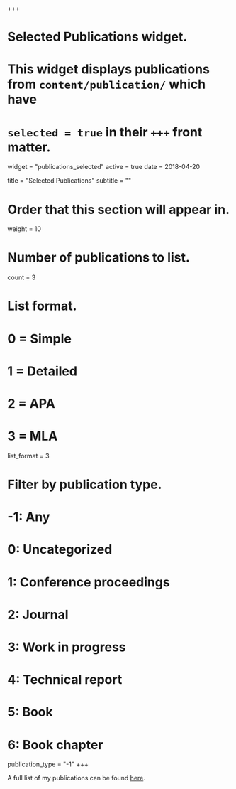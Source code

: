 +++
# Selected Publications widget.
# This widget displays publications from `content/publication/` which have
# `selected = true` in their `+++` front matter.
widget = "publications_selected"
active = true
date = 2018-04-20

title = "Selected Publications"
subtitle = ""

# Order that this section will appear in.
weight = 10

# Number of publications to list.
count = 3

# List format.
#   0 = Simple
#   1 = Detailed
#   2 = APA
#   3 = MLA
list_format = 3

# Filter by publication type.
# -1: Any
#  0: Uncategorized
#  1: Conference proceedings
#  2: Journal
#  3: Work in progress
#  4: Technical report
#  5: Book
#  6: Book chapter
publication_type = "-1"
+++

A full list of my publications can be found [here](/all_publications).
